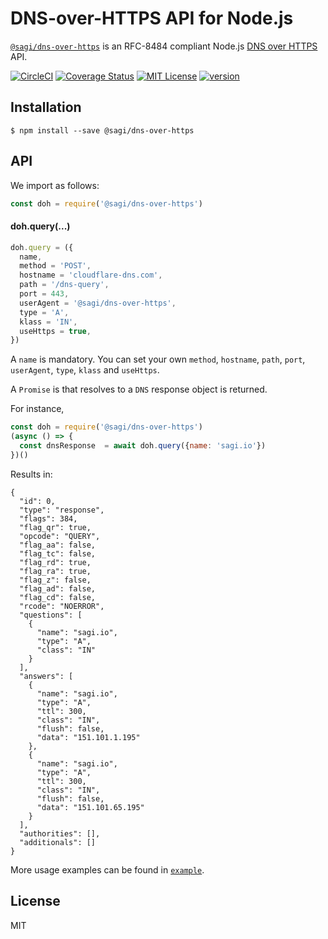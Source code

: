 # DNS-over-HTTPS API for Node.js

[`@sagi/dns-over-https`](https://www.npmjs.com/package/@sagi/dns-over-https) is an RFC-8484 compliant Node.js [DNS over HTTPS](https://en.wikipedia.org/wiki/DNS_over_HTTPS) API.

[![CircleCI](https://circleci.com/gh/sagi/dns-over-https-node.svg?style=svg)](https://circleci.com/gh/sagi/dns-over-https-node)
[![Coverage Status](https://coveralls.io/repos/github/sagi/dns-over-https-node/badge.svg?branch=master)](https://coveralls.io/github/sagi/dns-over-https-node?branch=master)
[![MIT License](https://img.shields.io/npm/l/@sagi/dns-over-https.svg?style=flat-square)](http://opensource.org/licenses/MIT)
[![version](https://img.shields.io/npm/v/@sagi/dns-over-https.svg?style=flat-square)](http://npm.im/@sagi/dns-over-https)

## Installation

~~~
$ npm install --save @sagi/dns-over-https
~~~

## API

We import as follows:
~~~js
const doh = require('@sagi/dns-over-https')
~~~

#### doh.query(...)

~~~js
doh.query = ({
  name,
  method = 'POST',
  hostname = 'cloudflare-dns.com',
  path = '/dns-query',
  port = 443,
  userAgent = '@sagi/dns-over-https',
  type = 'A',
  klass = 'IN',
  useHttps = true,
})
~~~

A `name` is mandatory. You can set your own `method`, `hostname`, `path`, `port`, `userAgent`, `type`, `klass` and `useHttps`.

A `Promise` is that resolves to a `DNS`  response object is returned.


For instance,

```js
const doh = require('@sagi/dns-over-https')
(async () => {
  const dnsResponse  = await doh.query({name: 'sagi.io'})
})()
```

Results in:
```
{
  "id": 0,
  "type": "response",
  "flags": 384,
  "flag_qr": true,
  "opcode": "QUERY",
  "flag_aa": false,
  "flag_tc": false,
  "flag_rd": true,
  "flag_ra": true,
  "flag_z": false,
  "flag_ad": false,
  "flag_cd": false,
  "rcode": "NOERROR",
  "questions": [
    {
      "name": "sagi.io",
      "type": "A",
      "class": "IN"
    }
  ],
  "answers": [
    {
      "name": "sagi.io",
      "type": "A",
      "ttl": 300,
      "class": "IN",
      "flush": false,
      "data": "151.101.1.195"
    },
    {
      "name": "sagi.io",
      "type": "A",
      "ttl": 300,
      "class": "IN",
      "flush": false,
      "data": "151.101.65.195"
    }
  ],
  "authorities": [],
  "additionals": []
}

```

More usage examples can be found in [`example`](https://github.com/sagi/dns-over-https-node/blob/master/example/index.js).

## License
MIT
